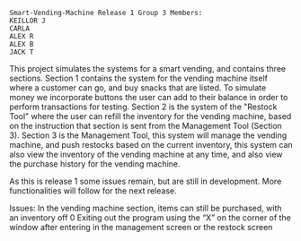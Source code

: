 

    Smart-Vending-Machine Release 1 Group 3 Members:
    KEILLOR J
    CARLA
    ALEX R
    ALEX B
    JACK T

This project simulates the systems for a smart vending, and contains three sections. Section 1 contains the system for the vending machine itself where a customer can go, and buy snacks that are listed. To simulate money we incorporate buttons the user can add to their balance in order to perform transactions for testing. Section 2 is the system of the "Restock Tool" where the user can refill the inventory for the vending machine, based on the instruction that section is sent from the Management Tool (Section 3). Section 3 is the Management Tool, this system will manage the vending machine, and push restocks based on the current inventory, this system can also view the inventory of the vending machine at any time, and also view the purchase history for the vending machine.

As this is release 1 some issues remain, but are still in development. More functionalities will follow for the next release.

Issues: In the vending machine section, items can still be purchased, with an inventory off 0 Exiting out the program using the “X” on the corner of the window after entering in the management screen or the restock screen
